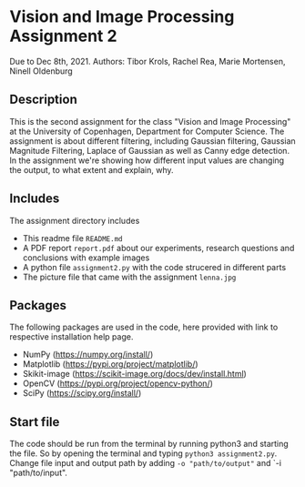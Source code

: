 # Vision and Image Processing Assignment 2

Due to Dec 8th, 2021. Authors: Tibor Krols, Rachel Rea, Marie Mortensen, Ninell Oldenburg

## Description
This is the second assignment for the class "Vision and Image Processing" at the University of Copenhagen, Department for Computer Science. The assignment is about 
different filtering, including Gaussian filtering, Gaussian Magnitude Filtering, Laplace of Gaussian as well as Canny edge detection. In the assignment we're 
showing how different input values are changing the output, to what extent and explain, why.

## Includes
The assignment directory includes
- This readme file `README.md`
- A PDF report `report.pdf` about our experiments, research questions and conclusions with example images
- A python file `assignment2.py` with the code strucered in different parts
- The picture file that came with the assignment `lenna.jpg`

## Packages
The following packages are used in the code, here provided with link to respective installation help page.
- NumPy (https://numpy.org/install/)
- Matplotlib (https://pypi.org/project/matplotlib/)
- Skikit-image (https://scikit-image.org/docs/dev/install.html)
- OpenCV (https://pypi.org/project/opencv-python/)
- SciPy (https://scipy.org/install/)

## Start file
The code should be run from the terminal by running python3 and starting the file. So by opening the terminal and typing `python3 assignment2.py`. 
Change file input and output path by adding `-o "path/to/output"` and `-i "path/to/input".
